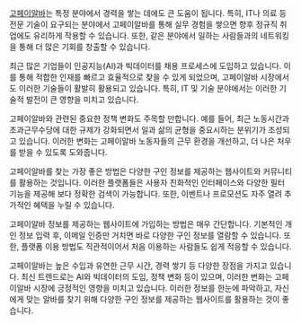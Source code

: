 <p><a href="https://misooda.in/">고페이알바</a>는 특정 분야에서 경력을 쌓는 데에도 큰 도움이 됩니다. 특히, IT나 의료 등 전문 기술이 요구되는 분야에서 고페이알바를 통해 실무 경험을 쌓으면 향후 정규직 취업에도 유리하게 작용할 수 있습니다. 또한, 같은 분야에서 일하는 사람들과의 네트워킹을 통해 더 많은 기회를 창출할 수 있습니다​.</p>
<p>최근 많은 기업들이 인공지능(AI)과 빅데이터를 채용 프로세스에 도입하고 있습니다. 이를 통해 적합한 인재를 빠르고 효율적으로 찾을 수 있게 되었으며, 고페이알바 시장에서도 이러한 기술들이 활발히 활용되고 있습니다. 특히, IT 및 기술 분야에서는 이러한 기술적 발전이 큰 영향을 미치고 있습니다.</p>
<p>고페이알바와 관련된 중요한 정책 변화도 주목할 만합니다. 예를 들어, 최근 노동시간과 초과근무수당에 대한 규제가 강화되면서 일과 삶의 균형을 중요시하는 분위기가 조성되고 있습니다. 이러한 변화는 고페이알바 노동자들의 근무 환경을 개선하고, 더 나은 처우를 받을 수 있도록 도와줍니다.</p>
<p>고페이알바를 찾는 가장 좋은 방법은 다양한 구인 정보를 제공하는 웹사이트와 커뮤니티를 활용하는 것입니다. 이러한 플랫폼들은 사용자 친화적인 인터페이스와 다양한 필터 기능을 제공해 보다 정확한 검색이 가능합니다. 또한, 이벤트나 프로모션도 자주 열려 추가적인 혜택을 누릴 수 있습니다.</p>
<p>고페이알바 정보를 제공하는 웹사이트에 가입하는 방법은 매우 간단합니다. 기본적인 개인 정보 입력 후, 이메일 인증만 거치면 바로 다양한 구인 정보를 열람할 수 있습니다. 또한, 플랫폼 이용 방법도 직관적이어서 처음 이용하는 사람들도 쉽게 적응할 수 있습니다.</p>
<p>고페이알바는 높은 수입과 유연한 근무 시간, 경력 쌓기 등 다양한 장점을 가지고 있습니다. 최신 트렌드로는 AI와 빅데이터의 도입, 정책 변화 등이 있으며, 이러한 변화는 고페이알바 시장에 긍정적인 영향을 미치고 있습니다. 이러한 정보를 한눈에 파악하고, 자신에게 맞는 알바를 찾기 위해 다양한 구인 정보를 제공하는 웹사이트를 활용하는 것이 좋습니다.</p>
